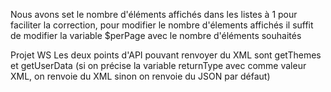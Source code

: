 Nous avons set le nombre d'éléments affichés dans les listes à 1 pour faciliter la correction, pour modifier le nombre d'élements affichés il suffit de modifier la variable $perPage avec le nombre d'éléments souhaités

Projet WS
Les deux points d'API pouvant renvoyer du XML sont getThemes et getUserData 
(si on précise la variable returnType avec comme valeur XML, on renvoie du XML sinon on renvoie du JSON par défaut)
